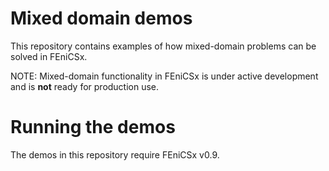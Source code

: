 # Mixed domain demos
This repository contains examples of how mixed-domain problems can be solved in FEniCSx.

NOTE: Mixed-domain functionality in FEniCSx is under active development and is **not** ready for production use.

# Running the demos
The demos in this repository require FEniCSx v0.9.
